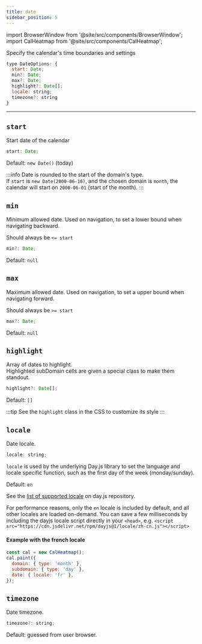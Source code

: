 ```yaml
---
title: date
sidebar_position: 5
---
```


import BrowserWindow from '@site/src/components/BrowserWindow';
import CalHeatmap from '@site/src/components/CalHeatmap';

Specify the calendar's time boundaries and settings

```js
type DateOptions: {
  start: Date;
  min?: Date;
  max?: Date;
  highlight?: Date[];
  locale: string;
  timezone?: string
}
```

<hr />

## `start`

Start date of the calendar

```js
start: Date;
```

Default: `new Date()` (today)

:::info
Date is rounded to the start of the domain's type.  
If `start` is `new Date(2000-06-16)`, and the chosen domain is `month`, the
calendar will start on `2000-06-01` (start of the month).
:::

## `min`

Minimum allowed date.
Used on navigation, to set a lower bound when navigating backward.

Should always be `<= start`

```js
min?: Date;
```

Default: `null`

## `max`

Maximum allowed date.
Used on navigation, to set a upper bound when navigating forward.

Should always be `>= start`

```js
max?: Date;
```

Default: `null`

## `highlight`

Array of dates to highlight.  
Highlighted subDomain cells are given a special class to make them standout.

```js
highlight?: Date[];
```

Default: `[]`

:::tip
See the `highlight` class in the CSS to customize its style
:::

## `locale`

Date locale.

```js
locale: string;
```

`locale` is used by the underlying Day.js library to set the language
and locale specific function, such as the first day of the week (monday/sunday).

Default: `en`

See the [list of supported locale](https://github.com/iamkun/dayjs/tree/dev/src/locale) on day.js repository.

For performance reasons, only the `en` locale is included by default, and
all other locales are loaded on-demand. You can save a few milliseconds by
including the dayjs locale script directly in your `<head>`, e.g. `<script src="https://cdn.jsdelivr.net/npm/dayjs@1/locale/zh-cn.js"></script>`

#### Example with the french locale

<BrowserWindow>

```js
const cal = new CalHeatmap();
cal.paint({
  domain: { type: 'month' },
  subdomain: { type: 'day' },
  date: { locale: 'fr' },
});
```

</BrowserWindow>

## `timezone`

Date timezone.

```js
timezone?: string;
```

Default: guessed from user browser.
